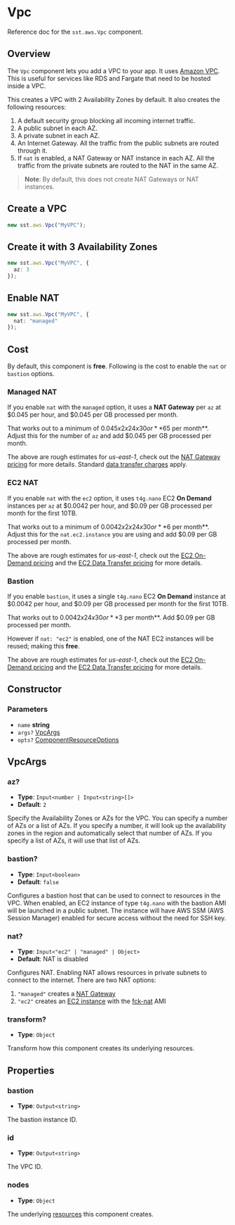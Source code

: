 # Vpc

Reference doc for the `sst.aws.Vpc` component.

## Overview
The `Vpc` component lets you add a VPC to your app. It uses [Amazon VPC](https://docs.aws.amazon.com/vpc/). This is useful for services like RDS and Fargate that need to be hosted inside a VPC.

This creates a VPC with 2 Availability Zones by default. It also creates the following resources:

1. A default security group blocking all incoming internet traffic.
2. A public subnet in each AZ.
3. A private subnet in each AZ.
4. An Internet Gateway. All the traffic from the public subnets are routed through it.
5. If `nat` is enabled, a NAT Gateway or NAT instance in each AZ. All the traffic from the private subnets are routed to the NAT in the same AZ.

> **Note**: By default, this does not create NAT Gateways or NAT instances.

## Create a VPC
```typescript
new sst.aws.Vpc("MyVPC");
```

## Create it with 3 Availability Zones
```typescript
new sst.aws.Vpc("MyVPC", {
  az: 3
});
```

## Enable NAT
```typescript
new sst.aws.Vpc("MyVPC", {
  nat: "managed"
});
```

## Cost
By default, this component is **free**. Following is the cost to enable the `nat` or `bastion` options.

### Managed NAT
If you enable `nat` with the `managed` option, it uses a **NAT Gateway** per `az` at $0.045 per hour, and $0.045 per GB processed per month.

That works out to a minimum of $0.045 x 2 x 24 x 30 or **$65 per month**. Adjust this for the number of `az` and add $0.045 per GB processed per month.

The above are rough estimates for *us-east-1*, check out the [NAT Gateway pricing](https://aws.amazon.com/vpc/pricing/) for more details. Standard [data transfer charges](https://aws.amazon.com/ec2/pricing/on-demand/#Data_Transfer) apply.

### EC2 NAT
If you enable `nat` with the `ec2` option, it uses `t4g.nano` EC2 **On Demand** instances per `az` at $0.0042 per hour, and $0.09 per GB processed per month for the first 10TB.

That works out to a minimum of $0.0042 x 2 x 24 x 30 or **$6 per month**. Adjust this for the `nat.ec2.instance` you are using and add $0.09 per GB processed per month.

The above are rough estimates for *us-east-1*, check out the [EC2 On-Demand pricing](https://aws.amazon.com/vpc/pricing/) and the [EC2 Data Transfer pricing](https://aws.amazon.com/ec2/pricing/on-demand/#Data_Transfer) for more details.

### Bastion
If you enable `bastion`, it uses a single `t4g.nano` EC2 **On Demand** instance at $0.0042 per hour, and $0.09 per GB processed per month for the first 10TB.

That works out to $0.0042 x 24 x 30 or **$3 per month**. Add $0.09 per GB processed per month.

However if `nat: "ec2"` is enabled, one of the NAT EC2 instances will be reused; making this **free**.

The above are rough estimates for *us-east-1*, check out the [EC2 On-Demand pricing](https://aws.amazon.com/vpc/pricing/) and the [EC2 Data Transfer pricing](https://aws.amazon.com/ec2/pricing/on-demand/#Data_Transfer) for more details.

## Constructor
### Parameters
- `name` **string**
- `args?` [VpcArgs](#vpcargs)
- `opts?` [ComponentResourceOptions](https://www.pulumi.com/docs/concepts/options/)

## VpcArgs
### az?
- **Type**: `Input<number | Input<string>[]>`
- **Default**: `2`

Specify the Availability Zones or AZs for the VPC. You can specify a number of AZs or a list of AZs. If you specify a number, it will look up the availability zones in the region and automatically select that number of AZs. If you specify a list of AZs, it will use that list of AZs.

### bastion?
- **Type**: `Input<boolean>`
- **Default**: `false`

Configures a bastion host that can be used to connect to resources in the VPC. When enabled, an EC2 instance of type `t4g.nano` with the bastion AMI will be launched in a public subnet. The instance will have AWS SSM (AWS Session Manager) enabled for secure access without the need for SSH key.

### nat?
- **Type**: `Input<"ec2" | "managed" | Object>`
- **Default**: NAT is disabled

Configures NAT. Enabling NAT allows resources in private subnets to connect to the internet. There are two NAT options:
1. `"managed"` creates a [NAT Gateway](https://docs.aws.amazon.com/vpc/latest/userguide/vpc-nat-gateway.html)
2. `"ec2"` creates an [EC2 instance](https://docs.aws.amazon.com/vpc/latest/userguide/vpc-nat-gateway.html) with the [fck-nat](https://github.com/AndrewGuenther/fck-nat) AMI

### transform?
- **Type**: `Object`

Transform how this component creates its underlying resources.

## Properties
### bastion
- **Type**: `Output<string>`

The bastion instance ID.

### id
- **Type**: `Output<string>`

The VPC ID.

### nodes
- **Type**: `Object`

The underlying [resources](#nodes) this component creates.